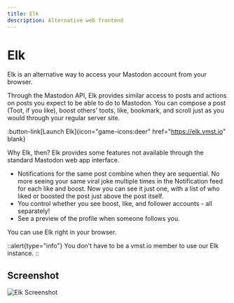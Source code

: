 ```yaml
---
title: Elk
description: Alternative web frontend
---
```


# Elk

Elk is an alternative way to access your Mastodon account from your browser.

Through the Mastodon API, Elk provides similar access to posts and actions on posts you expect to be able to do to Mastodon.
You can compose a post (Toot, if you like), boost others' toots, like, bookmark, and scroll just as you would through your regular server site.

:button-link[Launch Elk]{icon="game-icons:deer" href="https://elk.vmst.io" blank}

Why Elk, then?
Elk provides some features not available through the standard Mastodon web app interface.

- Notifications for the same post combine when they are sequential. No more seeing your same viral joke multiple times in the Notification feed for each like and boost. Now you can see it just one, with a list of who liked or boosted the post just above the post itself.
- You control whether you see boost, like, and follower accounts - all separately!
- See a preview of the profile when someone follows you.

You can use Elk right in your browser.

::alert{type="info"}
You don't have to be a vmst.io member to use our Elk instance.
::

## Screenshot

![Elk Screenshot](/elk-screenshot.png)